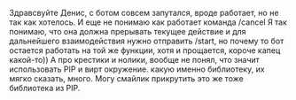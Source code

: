 Здравсвуйте Денис, с ботом совсем запутался, вроде работает, но не так как хотелось.
И еще не понимаю как работает команда /cancel Я так понимаю, что она должна прерывать текущее действие и для дальнейшего взаимодействия
нужно отправить /start, но почему то бот остается работать на той же функции, хотя и прощается, короче капец какой-то))
А про крестики и нолики, вообще не понял, что значит использовать PIP  и вирт окружение. какую именно библиотеку, их мягко сказать, много. Могу смайлик прикрутить 
это же тоже библиотека из PIP. 
